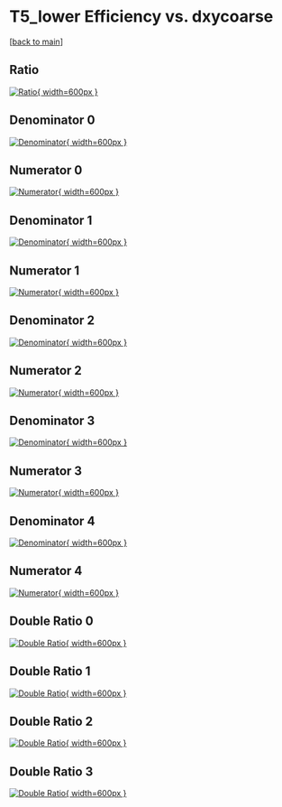 # T5_lower Efficiency vs. dxycoarse

[[back to main](./)]



## Ratio

[![Ratio](../mtv/var/T5_lower_base_211_1_eff_dxycoarse.png){ width=600px }](../mtv/var/T5_lower_base_211_1_eff_dxycoarse.pdf)

## Denominator 0

[![Denominator](../mtv/den/T5_lower_base_211_1_eff_dxycoarse_den0.png){ width=600px }](../mtv/den/T5_lower_base_211_1_eff_dxycoarse_den0.pdf)

## Numerator 0

[![Numerator](../mtv/num/T5_lower_base_211_1_eff_dxycoarse_num0.png){ width=600px }](../mtv/num/T5_lower_base_211_1_eff_dxycoarse_num0.pdf)

## Denominator 1

[![Denominator](../mtv/den/T5_lower_base_211_1_eff_dxycoarse_den1.png){ width=600px }](../mtv/den/T5_lower_base_211_1_eff_dxycoarse_den1.pdf)

## Numerator 1

[![Numerator](../mtv/num/T5_lower_base_211_1_eff_dxycoarse_num1.png){ width=600px }](../mtv/num/T5_lower_base_211_1_eff_dxycoarse_num1.pdf)

## Denominator 2

[![Denominator](../mtv/den/T5_lower_base_211_1_eff_dxycoarse_den2.png){ width=600px }](../mtv/den/T5_lower_base_211_1_eff_dxycoarse_den2.pdf)

## Numerator 2

[![Numerator](../mtv/num/T5_lower_base_211_1_eff_dxycoarse_num2.png){ width=600px }](../mtv/num/T5_lower_base_211_1_eff_dxycoarse_num2.pdf)

## Denominator 3

[![Denominator](../mtv/den/T5_lower_base_211_1_eff_dxycoarse_den3.png){ width=600px }](../mtv/den/T5_lower_base_211_1_eff_dxycoarse_den3.pdf)

## Numerator 3

[![Numerator](../mtv/num/T5_lower_base_211_1_eff_dxycoarse_num3.png){ width=600px }](../mtv/num/T5_lower_base_211_1_eff_dxycoarse_num3.pdf)

## Denominator 4

[![Denominator](../mtv/den/T5_lower_base_211_1_eff_dxycoarse_den4.png){ width=600px }](../mtv/den/T5_lower_base_211_1_eff_dxycoarse_den4.pdf)

## Numerator 4

[![Numerator](../mtv/num/T5_lower_base_211_1_eff_dxycoarse_num4.png){ width=600px }](../mtv/num/T5_lower_base_211_1_eff_dxycoarse_num4.pdf)

## Double Ratio 0

[![Double Ratio](../mtv/ratio/T5_lower_base_211_1_eff_dxycoarse_ratio0.png){ width=600px }](../mtv/ratio/T5_lower_base_211_1_eff_dxycoarse_ratio0.pdf)

## Double Ratio 1

[![Double Ratio](../mtv/ratio/T5_lower_base_211_1_eff_dxycoarse_ratio1.png){ width=600px }](../mtv/ratio/T5_lower_base_211_1_eff_dxycoarse_ratio1.pdf)

## Double Ratio 2

[![Double Ratio](../mtv/ratio/T5_lower_base_211_1_eff_dxycoarse_ratio2.png){ width=600px }](../mtv/ratio/T5_lower_base_211_1_eff_dxycoarse_ratio2.pdf)

## Double Ratio 3

[![Double Ratio](../mtv/ratio/T5_lower_base_211_1_eff_dxycoarse_ratio3.png){ width=600px }](../mtv/ratio/T5_lower_base_211_1_eff_dxycoarse_ratio3.pdf)

